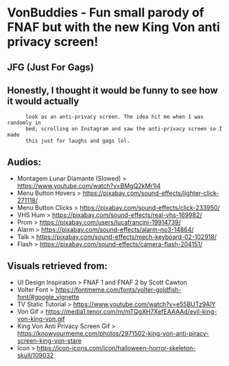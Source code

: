 # VonBuddies - Fun small parody of FNAF but with the new King Von anti privacy screen!

## JFG (Just For Gags)

## Honestly, I thought it would be funny to see how it would actually

          look as an anti-privacy screen. The idea hit me when I was randomly in
          bed, scrolling on Instagram and saw the anti-privacy screen so I made
          this just for laughs and gags lol.

## Audios:

- Montagem Lunar Diamante (Slowed) > https://www.youtube.com/watch?v=BMgQ2kMr1I4
- Menu Button Hovers > https://pixabay.com/sound-effects/lighter-click-271118/
- Menu Button Clicks > https://pixabay.com/sound-effects/click-233950/
- VHS Hum > https://pixabay.com/sound-effects/real-vhs-169982/
- Prom > https://pixabay.com/users/lucafrancini-19914739/
- Alarm > https://pixabay.com/sound-effects/alarm-no3-14864/
- Talk > https://pixabay.com/sound-effects/mech-keyboard-02-102918/
- Flash > https://pixabay.com/sound-effects/camera-flash-204151/

## Visuals retrieved from:

- UI Design Inspiration > FNAF 1 and FNAF 2 by Scott Cawton
- Volter Font > https://fontmeme.com/fonts/volter-goldfish-font/#google_vignette
- TV Static Tutorial > https://www.youtube.com/watch?v=e55BUTz9AlY
- Von Gif > https://media1.tenor.com/m/mTQgXH7XefEAAAAd/evil-king-von-king-von.gif
- King Von Anti Privacy Screen Gif > https://knowyourmeme.com/photos/2971502-king-von-anti-piracy-screen-king-von-stare
- Icon > https://icon-icons.com/icon/halloween-horror-skeleton-skull/109032
